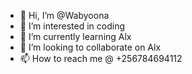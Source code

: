- 👋 Hi, I’m @Wabyoona
- 👀 I’m interested in coding
- 🌱 I’m currently learning Alx
- 💞️ I’m looking to collaborate on Alx
- 📫 How to reach me @ +256784694112

<!---
Wabyoona/Wabyoona is a ✨ special ✨ repository because its `README.md` (this file) appears on your GitHub profile.
You can click the Preview link to take a look at your changes.
--->
